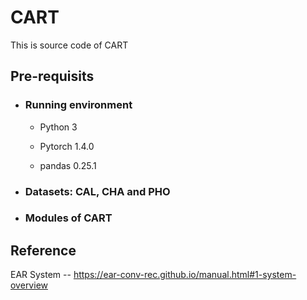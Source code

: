 # CART
This is source code of CART
## Pre-requisits
* ### Running environment
  - Python 3

  - Pytorch 1.4.0

  - pandas 0.25.1
* ### Datasets: CAL, CHA and PHO

* ### Modules of CART


## Reference
EAR System -- https://ear-conv-rec.github.io/manual.html#1-system-overview
